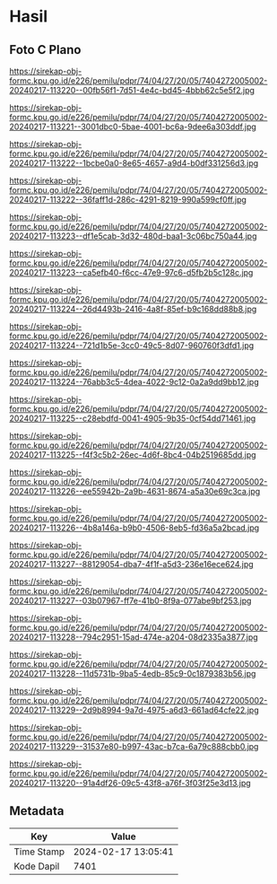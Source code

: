 # Hasil

## Foto C Plano

https://sirekap-obj-formc.kpu.go.id/e226/pemilu/pdpr/74/04/27/20/05/7404272005002-20240217-113220--00fb56f1-7d51-4e4c-bd45-4bbb62c5e5f2.jpg

https://sirekap-obj-formc.kpu.go.id/e226/pemilu/pdpr/74/04/27/20/05/7404272005002-20240217-113221--3001dbc0-5bae-4001-bc6a-9dee6a303ddf.jpg

https://sirekap-obj-formc.kpu.go.id/e226/pemilu/pdpr/74/04/27/20/05/7404272005002-20240217-113222--1bcbe0a0-8e65-4657-a9d4-b0df331256d3.jpg

https://sirekap-obj-formc.kpu.go.id/e226/pemilu/pdpr/74/04/27/20/05/7404272005002-20240217-113222--36faff1d-286c-4291-8219-990a599cf0ff.jpg

https://sirekap-obj-formc.kpu.go.id/e226/pemilu/pdpr/74/04/27/20/05/7404272005002-20240217-113223--df1e5cab-3d32-480d-baa1-3c06bc750a44.jpg

https://sirekap-obj-formc.kpu.go.id/e226/pemilu/pdpr/74/04/27/20/05/7404272005002-20240217-113223--ca5efb40-f6cc-47e9-97c6-d5fb2b5c128c.jpg

https://sirekap-obj-formc.kpu.go.id/e226/pemilu/pdpr/74/04/27/20/05/7404272005002-20240217-113224--26d4493b-2416-4a8f-85ef-b9c168dd88b8.jpg

https://sirekap-obj-formc.kpu.go.id/e226/pemilu/pdpr/74/04/27/20/05/7404272005002-20240217-113224--721d1b5e-3cc0-49c5-8d07-960760f3dfd1.jpg

https://sirekap-obj-formc.kpu.go.id/e226/pemilu/pdpr/74/04/27/20/05/7404272005002-20240217-113224--76abb3c5-4dea-4022-9c12-0a2a9dd9bb12.jpg

https://sirekap-obj-formc.kpu.go.id/e226/pemilu/pdpr/74/04/27/20/05/7404272005002-20240217-113225--c28ebdfd-0041-4905-9b35-0cf54dd71461.jpg

https://sirekap-obj-formc.kpu.go.id/e226/pemilu/pdpr/74/04/27/20/05/7404272005002-20240217-113225--f4f3c5b2-26ec-4d6f-8bc4-04b2519685dd.jpg

https://sirekap-obj-formc.kpu.go.id/e226/pemilu/pdpr/74/04/27/20/05/7404272005002-20240217-113226--ee55942b-2a9b-4631-8674-a5a30e69c3ca.jpg

https://sirekap-obj-formc.kpu.go.id/e226/pemilu/pdpr/74/04/27/20/05/7404272005002-20240217-113226--4b8a146a-b9b0-4506-8eb5-fd36a5a2bcad.jpg

https://sirekap-obj-formc.kpu.go.id/e226/pemilu/pdpr/74/04/27/20/05/7404272005002-20240217-113227--88129054-dba7-4f1f-a5d3-236e16ece624.jpg

https://sirekap-obj-formc.kpu.go.id/e226/pemilu/pdpr/74/04/27/20/05/7404272005002-20240217-113227--03b07967-ff7e-41b0-8f9a-077abe9bf253.jpg

https://sirekap-obj-formc.kpu.go.id/e226/pemilu/pdpr/74/04/27/20/05/7404272005002-20240217-113228--794c2951-15ad-474e-a204-08d2335a3877.jpg

https://sirekap-obj-formc.kpu.go.id/e226/pemilu/pdpr/74/04/27/20/05/7404272005002-20240217-113228--11d5731b-9ba5-4edb-85c9-0c1879383b56.jpg

https://sirekap-obj-formc.kpu.go.id/e226/pemilu/pdpr/74/04/27/20/05/7404272005002-20240217-113229--2d9b8994-9a7d-4975-a6d3-661ad64cfe22.jpg

https://sirekap-obj-formc.kpu.go.id/e226/pemilu/pdpr/74/04/27/20/05/7404272005002-20240217-113229--31537e80-b997-43ac-b7ca-6a79c888cbb0.jpg

https://sirekap-obj-formc.kpu.go.id/e226/pemilu/pdpr/74/04/27/20/05/7404272005002-20240217-113220--91a4df26-09c5-43f8-a76f-3f03f25e3d13.jpg


## Metadata

| Key        | Value               |
| ---------- | ------------------- |
| Time Stamp | 2024-02-17 13:05:41 |
| Kode Dapil | 7401                |



